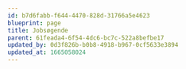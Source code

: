 ```yaml
---
id: b7d6fabb-f644-4470-828d-31766a5e4623
blueprint: page
title: Jobsøgende
parent: 61feada4-6f54-4dc6-bc7c-522a8befbe17
updated_by: 0d3f826b-b0b8-4918-b967-0cf5633e3894
updated_at: 1665058024
---
```

